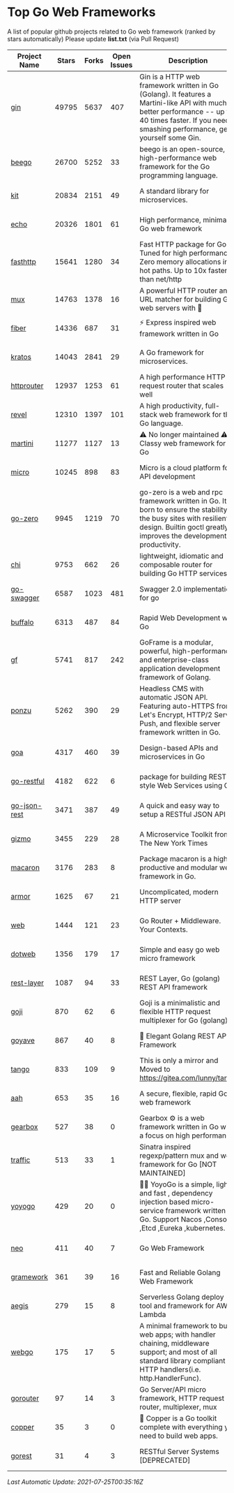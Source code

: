 # Top Go Web Frameworks
A list of popular github projects related to Go web framework (ranked by stars automatically)
Please update **list.txt** (via Pull Request)

| Project Name | Stars | Forks | Open Issues | Description | Last Commit |
| ------------ | ----- | ----- | ----------- | ----------- | ----------- |
| [gin](https://github.com/gin-gonic/gin) | 49795 | 5637 | 407 | Gin is a HTTP web framework written in Go (Golang). It features a Martini-like API with much better performance -- up to 40 times faster. If you need smashing performance, get yourself some Gin. | 2021-07-22 22:58:15 |
| [beego](https://github.com/beego/beego) | 26700 | 5252 | 33 | beego is an open-source, high-performance web framework for the Go programming language. | 2021-07-24 13:18:43 |
| [kit](https://github.com/go-kit/kit) | 20834 | 2151 | 49 | A standard library for microservices. | 2021-07-20 22:00:54 |
| [echo](https://github.com/labstack/echo) | 20326 | 1801 | 61 | High performance, minimalist Go web framework | 2021-07-12 19:35:47 |
| [fasthttp](https://github.com/valyala/fasthttp) | 15641 | 1280 | 34 | Fast HTTP package for Go. Tuned for high performance. Zero memory allocations in hot paths. Up to 10x faster than net/http | 2021-07-17 15:51:59 |
| [mux](https://github.com/gorilla/mux) | 14763 | 1378 | 16 | A powerful HTTP router and URL matcher for building Go web servers with 🦍 | 2020-09-12 19:20:56 |
| [fiber](https://github.com/gofiber/fiber) | 14336 | 687 | 31 | ⚡️ Express inspired web framework written in Go | 2021-07-22 15:42:29 |
| [kratos](https://github.com/go-kratos/kratos) | 14043 | 2841 | 29 | A Go framework for microservices. | 2021-07-24 16:29:09 |
| [httprouter](https://github.com/julienschmidt/httprouter) | 12937 | 1253 | 61 | A high performance HTTP request router that scales well | 2020-09-21 13:50:23 |
| [revel](https://github.com/revel/revel) | 12310 | 1397 | 101 | A high productivity, full-stack web framework for the Go language. | 2020-07-12 05:57:36 |
| [martini](https://github.com/go-martini/martini) | 11277 | 1127 | 13 | ⚠️ No longer maintained ⚠️  Classy web framework for Go | 2017-01-21 21:58:54 |
| [micro](https://github.com/micro/micro) | 10245 | 898 | 83 | Micro is a cloud platform for API development | 2021-07-23 08:00:11 |
| [go-zero](https://github.com/tal-tech/go-zero) | 9945 | 1219 | 70 | go-zero is a web and rpc framework written in Go. It's born to ensure the stability of the busy sites with resilient design. Builtin goctl greatly improves the development productivity. | 2021-07-24 14:29:02 |
| [chi](https://github.com/go-chi/chi) | 9753 | 662 | 26 | lightweight, idiomatic and composable router for building Go HTTP services | 2021-07-14 18:31:22 |
| [go-swagger](https://github.com/go-swagger/go-swagger) | 6587 | 1023 | 481 | Swagger 2.0 implementation for go | 2021-07-17 03:30:16 |
| [buffalo](https://github.com/gobuffalo/buffalo) | 6313 | 487 | 84 | Rapid Web Development w/ Go | 2021-07-06 14:18:32 |
| [gf](https://github.com/gogf/gf) | 5741 | 817 | 242 | GoFrame is a modular, powerful, high-performance and enterprise-class application development framework of Golang.  | 2021-07-15 14:19:00 |
| [ponzu](https://github.com/ponzu-cms/ponzu) | 5262 | 390 | 29 | Headless CMS with automatic JSON API. Featuring auto-HTTPS from Let's Encrypt, HTTP/2 Server Push, and flexible server framework written in Go. | 2020-01-02 00:14:32 |
| [goa](https://github.com/goadesign/goa) | 4317 | 460 | 39 | Design-based APIs and microservices in Go | 2021-07-24 19:02:13 |
| [go-restful](https://github.com/emicklei/go-restful) | 4182 | 622 | 6 | package for building REST-style Web Services using Go | 2021-07-14 08:35:35 |
| [go-json-rest](https://github.com/ant0ine/go-json-rest) | 3471 | 387 | 49 | A quick and easy way to setup a RESTful JSON API | 2017-09-13 04:12:08 |
| [gizmo](https://github.com/nytimes/gizmo) | 3455 | 229 | 28 | A Microservice Toolkit from The New York Times | 2021-04-30 15:27:05 |
| [macaron](https://github.com/go-macaron/macaron) | 3176 | 283 | 8 | Package macaron is a high productive and modular web framework in Go. | 2020-11-13 12:00:30 |
| [armor](https://github.com/labstack/armor) | 1625 | 67 | 21 | Uncomplicated, modern HTTP server | 2019-08-03 18:10:09 |
| [web](https://github.com/gocraft/web) | 1444 | 121 | 23 | Go Router + Middleware. Your Contexts. | 2019-02-07 15:06:52 |
| [dotweb](https://github.com/devfeel/dotweb) | 1356 | 179 | 17 | Simple and easy go web micro framework | 2021-04-20 05:49:58 |
| [rest-layer](https://github.com/rs/rest-layer) | 1087 | 94 | 33 | REST Layer, Go (golang) REST API framework | 2019-12-05 10:17:11 |
| [goji](https://github.com/goji/goji) | 870 | 62 | 6 | Goji is a minimalistic and flexible HTTP request multiplexer for Go (golang) | 2019-01-26 23:58:29 |
| [goyave](https://github.com/go-goyave/goyave) | 867 | 40 | 8 | 🍐 Elegant Golang REST API Framework | 2021-07-03 19:45:52 |
| [tango](https://github.com/lunny/tango) | 833 | 109 | 9 | This is only a mirror and Moved to https://gitea.com/lunny/tango | 2019-05-17 03:31:10 |
| [aah](https://github.com/go-aah/aah) | 653 | 35 | 16 | A secure, flexible, rapid Go web framework | 2020-09-02 02:31:20 |
| [gearbox](https://github.com/gogearbox/gearbox) | 527 | 38 | 0 | Gearbox :gear: is a web framework written in Go with a focus on high performance | 2021-07-03 00:36:35 |
| [traffic](https://github.com/gravityblast/traffic) | 513 | 33 | 1 | Sinatra inspired regexp/pattern mux and web framework for Go [NOT MAINTAINED] | 2015-11-26 21:31:07 |
| [yoyogo](https://github.com/yoyofx/yoyogo) | 429 | 20 | 0 | 🦄🌈 YoyoGo is a simple, light and fast , dependency injection based micro-service framework written in Go. Support Nacos ,Consoul ,Etcd ,Eureka ,kubernetes. | 2021-07-20 09:14:23 |
| [neo](https://github.com/ivpusic/neo) | 411 | 40 | 7 | Go Web Framework | 2017-08-14 23:54:31 |
| [gramework](https://github.com/gramework/gramework) | 361 | 39 | 16 | Fast and Reliable Golang Web Framework | 2020-01-21 17:51:59 |
| [aegis](https://github.com/tmaiaroto/aegis) | 279 | 15 | 8 | Serverless Golang deploy tool and framework for AWS Lambda | 2019-07-28 17:59:41 |
| [webgo](https://github.com/bnkamalesh/webgo) | 175 | 17 | 5 | A minimal framework to build web apps; with handler chaining, middleware support; and most of all standard library compliant HTTP handlers(i.e. http.HandlerFunc). | 2021-07-04 18:44:18 |
| [gorouter](https://github.com/vardius/gorouter) | 97 | 14 | 3 | Go Server/API micro framework, HTTP request router, multiplexer, mux | 2021-06-26 05:21:58 |
| [copper](https://github.com/gocopper/copper) | 35 | 3 | 0 | 🚀‏‏‎    ‎‏‏‎‏‏‎‎‎‎‎‎Copper is a Go toolkit complete with everything you need to build web apps. | 2021-06-26 18:36:43 |
| [gorest](https://github.com/tideland/gorest) | 31 | 4 | 3 | RESTful Server Systems [DEPRECATED] | 2017-11-10 13:00:37 |

*Last Automatic Update: 2021-07-25T00:35:16Z*
